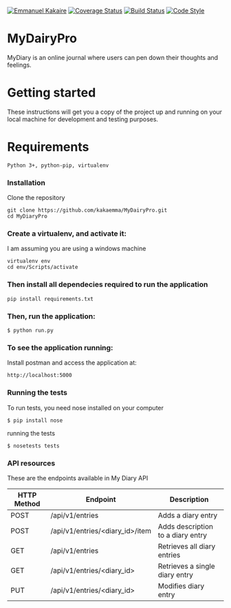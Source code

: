 [![Emmanuel Kakaire](https://img.shields.io/badge/Emmanuel%20Kakaire-MyDiary-green.svg)]()
[![Coverage Status](https://coveralls.io/repos/github/kakaemma/MyDairyPro/badge.svg?branch=challenge2)](https://coveralls.io/github/kakaemma/MyDairyPro?branch=challenge2)
[![Build Status](https://travis-ci.org/kakaemma/MyDairyPro.svg?branch=challenge2)](https://travis-ci.org/kakaemma/MyDairyPro)
[![Code Style](https://img.shields.io/badge/code%20style-pep8-blue.svg)]()

# MyDairyPro
MyDiary is an online journal where users can pen down their thoughts and feelings.
# Getting started
These instructions will get you a copy of the project up and running on your local machine for development and testing purposes.

# Requirements
`Python 3+, python-pip, virtualenv`

### Installation
Clone the repository

```
git clone https://github.com/kakaemma/MyDairyPro.git
cd MyDiaryPro
```

### Create a virtualenv, and activate it:
I am assuming you are using a windows machine

```
virtualenv env
cd env/Scripts/activate
```

### Then install all dependecies required to run the application

```
pip install requirements.txt
```
### Then, run the application:
```
$ python run.py
```
### To see the application running:
Install postman and access the application at:

```
http://localhost:5000
```
### Running the tests
To run tests, you need nose installed on your computer
```
$ pip install nose
```
running the tests
```
$ nosetests tests
```

### API resources

These are the endpoints available in My Diary API

HTTP Method | Endpoint | Description| 
------------ | ------------- | ------------- 
POST| /api/v1/entries |Adds a diary entry 
POST| /api/v1/entries/<diary_id>/item |Adds description to a diary entry
GET| /api/v1/entries |Retrieves all diary entries 
GET| /api/v1/entries/<diary_id> |Retrieves a single diary entry 
PUT| /api/v1/entries/<diary_id> |Modifies diary entry 


